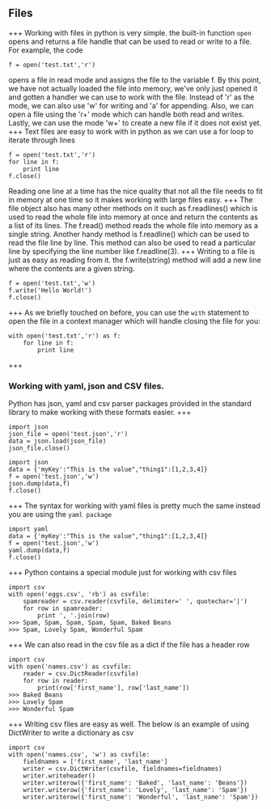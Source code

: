 ## Files
+++
Working with files in python is very simple. the built-in function `open` opens and returns a file handle that can be used to read or write to a file. For example, the code
```
f = open('test.txt','r')
```
opens a file in read mode and assigns the file to the variable f. By this point, we have not actually loaded the file into memory, we've only just opened it and gotten a handler we can use to work with the file. Instead of 'r' as the mode, we can also use 'w' for writing and 'a' for appending. Also, we can open a file using the 'r+' mode which can handle both read and writes. Lastly, we can use the mode 'w+' to create a new file if it does not exist yet.
+++
Text files are easy to work with in python as we can use a for loop to iterate through lines
```
f = open('test.txt','r')
for line in f:
    print line
f.close()
```
Reading one line at a time has the nice quality that not all the file needs to fit in memory at one time so it makes working with large files easy.
+++
The file object also has many other methods on it such as f.readlines() which is used to read the whole file into memory at once and return the contents as a list of its lines. The f.read() method reads the whole file into memory as a single string. Another handy method is f.readline() which can be used to read the file line by line. This method can also be used to read a particular line by specifying the line number like f.readline(3).
+++
Writing to a file is just as easy as reading from it. the f.write(string) method will add a new line where the contents are a given string.
```
f = open('test.txt','w')
f.write('Hello World!')
f.close()
```
+++
As we briefly touched on before, you can use the `with` statement to open the file in a context manager which will handle closing the file for you:
```
with open('test.txt','r') as f:
    for line in f:
        print line
```
+++
### Working with yaml, json and CSV files.
Python has json, yaml and csv parser packages provided in the standard library to make working with these formats easier.
+++
```
import json
json_file = open('test.json','r')
data = json.load(json_file)
json_file.close()
```
```
import json
data = {'myKey':"This is the value","thing1":[1,2,3,4]}
f = open('test.json','w')
json.dump(data,f)
f.close()
```
+++
The syntax for working with yaml files is pretty much the same instead you are using the `yaml package`
```
import yaml
data = {'myKey':"This is the value","thing1":[1,2,3,4]}
f = open('test.json','w')
yaml.dump(data,f)
f.close()
```
+++
Python contains a special module just for working with csv files
```
import csv
with open('eggs.csv', 'rb') as csvfile:
    spamreader = csv.reader(csvfile, delimiter=' ', quotechar='|')
    for row in spamreader:
        print ', '.join(row)
>>> Spam, Spam, Spam, Spam, Spam, Baked Beans
>>> Spam, Lovely Spam, Wonderful Spam
```
+++
We can also read in the csv file as a dict if the file has a header row
```
import csv
with open('names.csv') as csvfile:
    reader = csv.DictReader(csvfile)
    for row in reader:
        print(row['first_name'], row['last_name'])
>>> Baked Beans
>>> Lovely Spam
>>> Wonderful Spam
```
+++
Writing csv files are easy as well. The below is an example of using DictWriter to write a dictionary as csv
```
import csv
with open('names.csv', 'w') as csvfile:
    fieldnames = ['first_name', 'last_name']
    writer = csv.DictWriter(csvfile, fieldnames=fieldnames)
    writer.writeheader()
    writer.writerow({'first_name': 'Baked', 'last_name': 'Beans'})
    writer.writerow({'first_name': 'Lovely', 'last_name': 'Spam'})
    writer.writerow({'first_name': 'Wonderful', 'last_name': 'Spam'})
```
